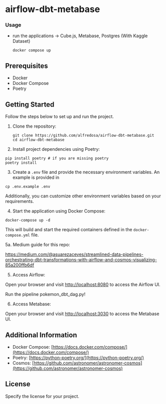 # airflow-dbt-metabase

### Usage

- run the applications -> Cube.js, Metabase, Postgres (With Kaggle Dataset)
    ```shell
    docker compose up
    ```

## Prerequisites

- Docker
- Docker Compose
- Poetry

## Getting Started

Follow the steps below to set up and run the project.

1. Clone the repository:

   ```shell
   git clone https://github.com/alfredosa/airflow-dbt-metabase.git
   cd airflow-dbt-metabase
   ```

2. Install project dependencies using Poetry:

  ```shell
  pip install poetry # if you are missing poetry
  poetry install
  ```

3. Create a `.env` file and provide the necessary environment variables. An example is provided in

  ```shell
  cp .env.example .env
  ```

Additionally, you can customize other environment variables based on your requirements.

4. Start the application using Docker Compose:

  ```shell
  docker-compose up -d
  ```
This will build and start the required containers defined in the `docker-compose.yml` file.

5a. Medium guide for this repo:

https://medium.com/@asuarezaceves/streamlined-data-pipelines-orchestrating-dbt-transformations-with-airflow-and-cosmos-visualizing-85a200ffb6df

5. Access Airflow:

Open your browser and visit [http://localhost:8080](http://localhost:8080) to access the Airflow UI.

Run the pipeline pokemon_dbt_dag.py!

6. Access Metabase:

Open your browser and visit [http://localhost:3030](http://localhost:3000) to access the Metabase UI.



## Additional Information

- Docker Compose: [https://docs.docker.com/compose/](https://docs.docker.com/compose/)
- Poetry: [https://python-poetry.org/](https://python-poetry.org/)
- Cosmos: [https://github.com/astronomer/astronomer-cosmos](https://github.com/astronomer/astronomer-cosmos)
## License

Specify the license for your project.
